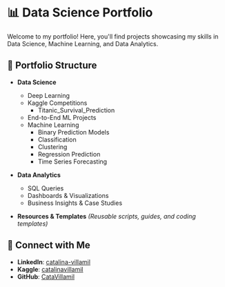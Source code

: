 # 📊 Data Science Portfolio  

Welcome to my portfolio! Here, you'll find projects showcasing my skills in Data Science, Machine Learning, and Data Analytics.  

## 📂 Portfolio Structure  
- **Data Science**
  - Deep Learning
  - Kaggle Competitions
    - Titanic_Survival_Prediction
  - End-to-End ML Projects  
  - Machine Learning
    - Binary Prediction Models
    - Classification
    - Clustering
    - Regression Prediction
    - Time Series Forecasting
  
- **Data Analytics**  
  - SQL Queries  
  - Dashboards & Visualizations  
  - Business Insights & Case Studies  

- **Resources & Templates** *(Reusable scripts, guides, and coding templates)*  

## 🔗 Connect with Me  
- **LinkedIn**: [catalina-villamil](https://www.linkedin.com/in/catalina-villamil)  
- **Kaggle**: [catalinavillamil](https://www.kaggle.com/catalinavillamil)  
- **GitHub**: [CataVillamil](https://github.com/CataVillamil)  
